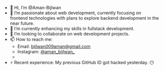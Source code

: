 - 👋 Hi, I’m @Aman-Bijlwan
- 👀 I’m passionate about web development, currently focusing on frontend technologies with plans to explore backend development in the near future.
- 🌱 I’m currently enhancing my skills in fullstack development.
- 💞️ I’m looking to collaborate on web development projects.
- 📫 How to reach me: 
  - Email: bijlwan009aman@gmail.com
  - Instagram: [@aman_bijlwan_](https://www.instagram.com/aman_bijlwan_/)
  - 
- ⚡ Recent experience: My previous GitHub ID got hacked yesterday. 😶

<!---
Aman-Bijlwan/Aman-Bijlwan is a ✨ special ✨ repository because its `README.md` (this file) appears on your GitHub profile.
You can click the Preview link to take a look at your changes.
--->
